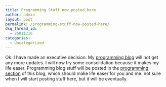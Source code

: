 ```yaml
---
title: Programming Stuff now posted here
author: admin
layout: post
permalink: /programming-stuff-now-posted-here/
dsq_thread_id:
  - 26011216
categories:
  - Uncategorized
---
```

Ok. I have made an executive decision. My [programming blog][1] will not get any more updates. I will now try some consolidation because it makes my life easer. Programming blog stuff will be posted in the [programming section][2] of this blog, which should make life easer for you and me. not sure when I will start posting stuff here, but it will be eventually.

 [1]: http://blogs.asp.net/tiernanotoole
 [2]: http://blog.lotas-smartman.net/archives/category/programming/